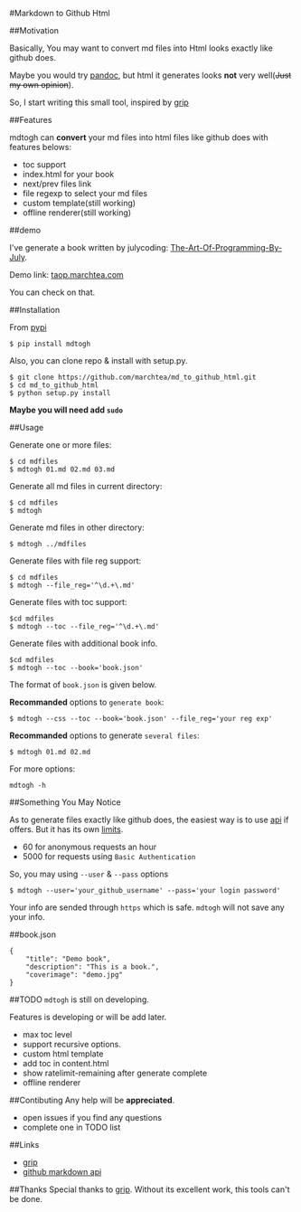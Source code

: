 #Markdown to Github Html

##Motivation

Basically, You may want to convert md files into Html looks exactly like github does.

Maybe you would try [pandoc](http://johnmacfarlane.net/pandoc/index.html), but html it generates looks **not** very well(~~Just my own opinion~~).

So, I start writing this small tool, inspired by [grip](https://github.com/joeyespo/grip)

##Features

mdtogh can **convert** your md files into html files like github does with features belows:

* toc support
* index.html for your book
* next/prev files link
* file regexp to select your md files
* custom template(still working)
* offline renderer(still working)

##demo


I've generate a book written by julycoding: [The-Art-Of-Programming-By-July](https://github.com/julycoding/The-Art-Of-Programming-By-July).

Demo link: [taop.marchtea.com](http://taop.marchtea.com)

You can check on that.


##Installation

From [pypi](https://pypi.python.org/pypi)

    $ pip install mdtogh 

Also, you can clone repo & install with setup.py.

	$ git clone https://github.com/marchtea/md_to_github_html.git
	$ cd md_to_github_html
	$ python setup.py install

**Maybe you will need add `sudo`**

##Usage

Generate one or more files:

	$ cd mdfiles
	$ mdtogh 01.md 02.md 03.md
	
Generate all md files in current directory:

    $ cd mdfiles
    $ mdtogh
    
Generate md files in other directory:

	$ mdtogh ../mdfiles

Generate files with file reg support:

	$ cd mdfiles
	$ mdtogh --file_reg='^\d.+\.md'

Generate files with toc support:

	$cd mdfiles
	$ mdtogh --toc --file_reg='^\d.+\.md'

Generate files with additional book info.

	$cd mdfiles
	$ mdtogh --toc --book='book.json'
	
The format of `book.json` is given below.

**Recommanded** options to `generate book`:

	$ mdtogh --css --toc --book='book.json' --file_reg='your reg exp'

**Recommanded** options to generate `several files`:

	$ mdtogh 01.md 02.md

For more options:

	mdtogh -h
	
##Something You May Notice

As to generate files exactly like github does, the easiest way is to use [api](http://developer.github.com/v3/markdown/) if offers. But it has its own [limits](http://developer.github.com/v3/#rate-limiting).

*	60 for anonymous requests an hour
*	5000 for requests using `Basic Authentication`

So, you may using `--user` & `--pass` options

	$ mdtogh --user='your_github_username' --pass='your login password'
	
Your info are sended through `https` which is safe. `mdtogh` will not save any your info.


##book.json

```
{
	"title": "Demo book",
	"description": "This is a book.",
	"coverimage": "demo.jpg"
}
```

##TODO
`mdtogh` is still on developing.

Features is developing or will be add later.

*	max toc level
*	support recursive options.
*	custom html template
*	add toc in content.html
*	show ratelimit-remaining after generate complete
*	offline renderer

##Contibuting
Any help will be **appreciated**.

*	open issues if you find any questions
*	complete one in TODO list

##Links

* [grip](http://github.com/marchtea/mdtogh)
* [github markdown api](http://developer.github.com/v3/markdown/)

##Thanks
Special thanks to [grip](http://github.com/marchtea/mdtogh). Without its excellent work, this tools can't be done.

